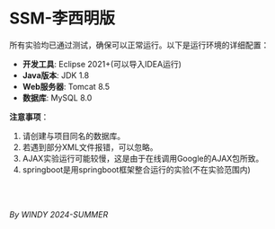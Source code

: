 # SSM-李西明版

所有实验均已通过测试，确保可以正常运行。以下是运行环境的详细配置：

- **开发工具**: Eclipse 2021+(可以导入IDEA运行)
- **Java版本**: JDK 1.8
- **Web服务器**: Tomcat 8.5
- **数据库**: MySQL 8.0

**注意事项**：

1. 请创建与项目同名的数据库。
2. 若遇到部分XML文件报错，可以忽略。
3. AJAX实验运行可能较慢，这是由于在线调用Google的AJAX包所致。
4. springboot是用springboot框架整合运行的实验(不在实验范围内)

<br/>
<br/>

*By WINDY 2024-SUMMER*
